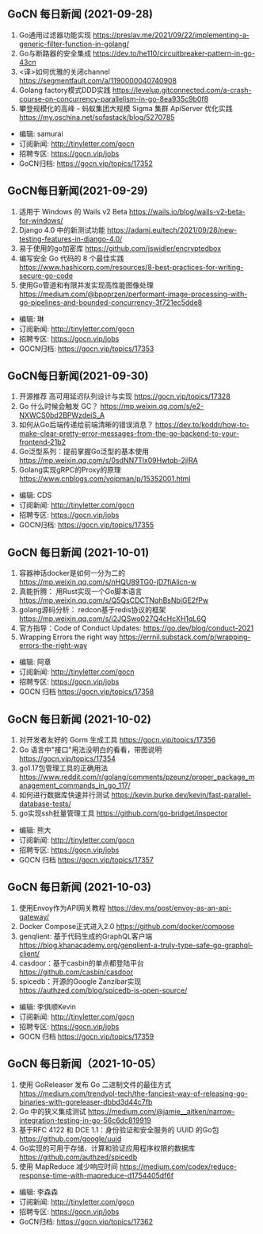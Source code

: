 ## GoCN 每日新闻 (2021-09-28)

1. Go通用过滤器功能实现 https://preslav.me/2021/09/22/implementing-a-generic-filter-function-in-golang/
2. Go与断路器的安全集成 https://dev.to/he110/circuitbreaker-pattern-in-go-43cn
3. <译>如何优雅的关闭channel https://segmentfault.com/a/1190000040740908
4. Golang factory模式DDD实践 https://levelup.gitconnected.com/a-crash-course-on-concurrency-parallelism-in-go-8ea935c9b0f8
5. 攀登规模化的高峰 - 蚂蚁集团大规模 Sigma 集群 ApiServer 优化实践 https://my.oschina.net/sofastack/blog/5270785

* 编辑: samurai
* 订阅新闻: http://tinyletter.com/gocn
* 招聘专区: https://gocn.vip/jobs
* GoCN归档: https://gocn.vip/topics/17352

## GoCN每日新闻(2021-09-29)

1. 适用于 Windows 的 Wails v2 Beta https://wails.io/blog/wails-v2-beta-for-windows/
2. Django 4.0 中的新测试功能 https://adamj.eu/tech/2021/09/28/new-testing-features-in-django-4.0/
3. 易于使用的go加密库 https://github.com/jswidler/encryptedbox
4. 编写安全 Go 代码的 8 个最佳实践 https://www.hashicorp.com/resources/8-best-practices-for-writing-secure-go-code
5. 使用Go管道和有限并发实现高性能图像处理 https://medium.com/@bpoprzen/performant-image-processing-with-go-pipelines-and-bounded-concurrency-3f721ec5dde8

- 编辑: 琳
- 订阅新闻: http://tinyletter.com/gocn
- 招聘专区: https://gocn.vip/jobs
- GOCN归档: https://gocn.vip/topics/17353

## GoCN每日新闻(2021-09-30)

1. 开源推荐 高可用延迟队列设计与实现  https://gocn.vip/topics/17328
2. Go 什么时候会触发 GC？ https://mp.weixin.qq.com/s/e2-NXWCS0bd2BPWzdeiS_A
3. 如何从Go后端传递给前端清晰的错误消息？ https://dev.to/koddr/how-to-make-clear-pretty-error-messages-from-the-go-backend-to-your-frontend-21b2
4. Go泛型系列：提前掌握Go泛型的基本使用 https://mp.weixin.qq.com/s/0sdNN7Tlx09Hwtqb-2jlRA
5. Golang实现gRPC的Proxy的原理 https://www.cnblogs.com/voipman/p/15352001.html

- 编辑: CDS
- 订阅新闻: http://tinyletter.com/gocn
- 招聘专区: https://gocn.vip/jobs
- GOCN归档: https://gocn.vip/topics/17355

## GoCN 每日新闻 (2021-10-01)

1.  容器神话docker是如何一分为二的 https://mp.weixin.qq.com/s/nHQU89TG0-jD7fiAlicn-w
2.  真能折腾： 用Rust实现一个Go脚本语言 https://mp.weixin.qq.com/s/Q5QsCDCTNqhBsNbiGE2fPw
3.  golang源码分析： redcon基于redis协议的框架  https://mp.weixin.qq.com/s/i2JQSwo027Q4cHcXH1qL6Q
4.  官方指导：Code of Conduct Updates: https://go.dev/blog/conduct-2021
5.   Wrapping Errors the right way  https://errnil.substack.com/p/wrapping-errors-the-right-way

* 编辑: 阿章
* 订阅新闻: http://tinyletter.com/gocn
* 招聘专区: https://gocn.vip/jobs
* GOCN 归档 https://gocn.vip/topics/17358

## GoCN 每日新闻 (2021-10-02)

1.  对开发者友好的 Gorm 生成工具 https://gocn.vip/topics/17356
2.  Go 语言中"接口"用法没明白的看看，带图说明 https://gocn.vip/topics/17354
3.  go1.17包管理工具的正确用法  https://www.reddit.com/r/golang/comments/pzeunz/proper_package_management_commands_in_go_117/
4.  如何进行数据库快速并行测试 https://kevin.burke.dev/kevin/fast-parallel-database-tests/
5.	go实现ssh批量管理工具  https://github.com/go-bridget/inspector

* 编辑: 熊大
* 订阅新闻: http://tinyletter.com/gocn
* 招聘专区: https://gocn.vip/jobs
* GOCN 归档 https://gocn.vip/topics/17357

## GoCN 每日新闻 (2021-10-03)

1. 使用Envoy作为API网关教程 https://dev.ms/post/envoy-as-an-api-gateway/
2. Docker Compose正式进入2.0 https://github.com/docker/compose
3. genqlient: 基于代码生成的GraphQL客户端 https://blog.khanacademy.org/genqlient-a-truly-type-safe-go-graphql-client/
4. casdoor：基于casbin的单点都登陆平台 https://github.com/casbin/casdoor
5. spicedb：开源的Google Zanzibar实现 https://authzed.com/blog/spicedb-is-open-source/


* 编辑: 李俱顺Kevin
* 订阅新闻: http://tinyletter.com/gocn
* 招聘专区: https://gocn.vip/jobs
* GOCN 归档 https://gocn.vip/topics/17359


## GoCN 每日新闻（2021-10-05）

1. 使用 GoReleaser 发布 Go 二进制文件的最佳方式 https://medium.com/trendyol-tech/the-fanciest-way-of-releasing-go-binaries-with-goreleaser-dbbd3d44c7fb
2. Go 中的狭义集成测试 https://medium.com/@jamie__aitken/narrow-integration-testing-in-go-56c6dc819919
3. 基于RFC 4122 和 DCE 1.1：身份验证和安全服务的 UUID 的Go包 https://github.com/google/uuid
4. Go实现的可用于存储、计算和验证应用程序权限的数据库 https://github.com/authzed/spicedb
5. 使用 MapReduce 减少响应时间 https://medium.com/codex/reduce-response-time-with-mapreduce-d1754405df6f

- 编辑: 李森森
- 订阅新闻: http://tinyletter.com/gocn
- 招聘专区: https://gocn.vip/jobs
- GoCN归档: https://gocn.vip/topics/17362
